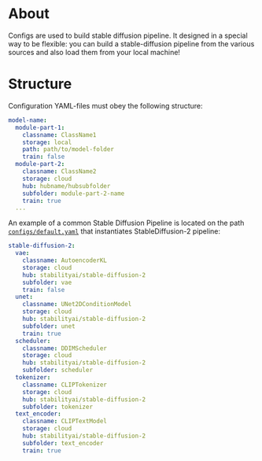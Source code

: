 # About
Configs are used to build stable diffusion pipeline. It designed in a special way to be flexible: you can build a stable-diffusion pipeline from the various sources and also load them from your local machine!

# Structure
Configuration YAML-files must obey the following structure:
```yaml
model-name:
  module-part-1:
    classname: ClassName1
    storage: local
    path: path/to/model-folder
    train: false
  module-part-2:
    classname: ClassName2
    storage: cloud
    hub: hubname/hubsubfolder
    subfolder: module-part-2-name
    train: true
  ...
```

An example of a common Stable Diffusion Pipeline is located on the path [`configs/default.yaml`](/configs/default.yaml) that instantiates StableDiffusion-2 pipeline:
```yaml
stable-diffusion-2:
  vae:
    classname: AutoencoderKL
    storage: cloud
    hub: stabilityai/stable-diffusion-2
    subfolder: vae
    train: false
  unet:
    classname: UNet2DConditionModel
    storage: cloud
    hub: stabilityai/stable-diffusion-2
    subfolder: unet
    train: true
  scheduler:
    classname: DDIMScheduler
    storage: cloud
    hub: stabilityai/stable-diffusion-2
    subfolder: scheduler
  tokenizer:
    classname: CLIPTokenizer
    storage: cloud
    hub: stabilityai/stable-diffusion-2
    subfolder: tokenizer
  text_encoder: 
    classname: CLIPTextModel
    storage: cloud
    hub: stabilityai/stable-diffusion-2
    subfolder: text_encoder
    train: true
```